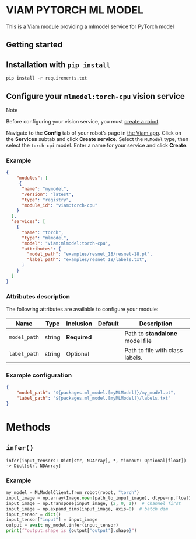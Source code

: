 # VIAM PYTORCH ML MODEL 

This is a [Viam module](https://docs.viam.com/extend/modular-resources/) providing a mlmodel service for PyTorch model

## Getting started


## Installation with `pip install` 

```
pip install -r requirements.txt
```

## Configure your `mlmodel:torch-cpu` vision service

> [!NOTE]  
> Before configuring your vision service, you must [create a robot](https://docs.viam.com/manage/fleet/robots/#add-a-new-robot).

Navigate to the **Config** tab of your robot’s page in [the Viam app](https://app.viam.com/). Click on the **Services** subtab and click **Create service**. Select the `MLModel` type, then select the `torch-cpi` model. Enter a name for your service and click **Create**.

### Example


```json
{
    "modules": [
     {
      "name": "mymodel",
      "version": "latest",
      "type": "registry",
      "module_id": "viam:torch-cpu"
    }
  ],
  "services": [
    {
      "name": "torch",
      "type": "mlmodel",
      "model": "viam:mlmodel:torch-cpu",
      "attributes": {
        "model_path": "examples/resnet_18/resnet-18.pt", 
        "label_path": "examples/resnet_18/labels.txt", 
      }
    }
  ]
}
```


### Attributes description

The following attributes are available to configure your module:


| Name         | Type   | Inclusion    | Default | Description                       |
| ------------ | ------ | ------------ | ------- | --------------------------------- |
| `model_path` | string | **Required** |         | Path to **standalone** model file |
| `label_path` | string | Optional     |         | Path to file with class labels.   |

### Example configuration

```json
{
    "model_path": "${packages.ml_model.[myMLModel]}/my_model.pt", 
    "label_path": "${packages.ml_model.[myMLModel]}/labels.txt"
}
```


# Methods
## `infer()`
```
infer(input_tensors: Dict[str, NDArray], *, timeout: Optional[float]) -> Dict[str, NDArray]
```

### Example

```python
my_model = MLModelClient.from_robot(robot, "torch")
input_image = np.array(Image.open(path_to_input_image), dtype=np.float32)
input_image = np.transpose(input_image, (2, 0, 1))  # channel first
input_image = np.expand_dims(input_image, axis=0)  # batch dim
input_tensor = dict()
input_tensor["input"] = input_image
output = await my_model.infer(input_tensor)
print(f"output.shape is {output['output'].shape}")
```
